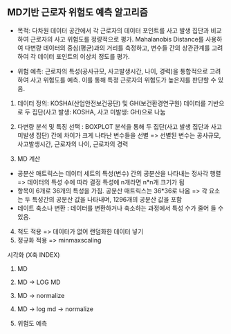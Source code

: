 ## MD기반 근로자 위험도 예측 알고리즘

- 목적: 다차원 데이터 공간에서 각 근로자의 데이터 포인트를 사고 발생 집단과 비교하여 근로자의 사고 위험도를 정량적으로 평가. Mahalanobis Distance를 사용하여 다변량 데이터의 중심(평균)과의 거리를 측정하고, 변수들 간의 상관관계를 고려하여 각 데이터 포인트의 이상치 정도를 평가.

- 위험 예측: 근로자의 특성(공사규모, 사고발생시간, 나이, 경력)을 통합적으로 고려하여 사고 위험도를 예측. 이를 통해 특정 근로자의 위험도가 높은지를 판단할 수 있음. 

1. 데이터 정의: KOSHA(산업안전보건공단) 및 GH(보건환경연구원) 데이터를 기반으로 두 집단(사고 발생: KOSHA, 사고 미발생: GH)으로 나눔

2. 다변량 분석 및 특징 선택 : BOXPLOT 분석을 통해 두 집단(사고 발생 집단과 사고 미발생 집단) 간에 차이가 크게 나타난 변수들을 선별 => 선별된 변수는 공사규모, 사고발생시간, 근로자의 나이, 근로자의 경력
3. MD 계산 
- 공분산 매트릭스는 데이터 세트의 특성(변수) 간의 공분산을 나타내는 정사각 행렬 => 데이터의 특성 수에 따라 결정 
특성에 n개라면 n*n개 크기가 됨
- 항목이 6개로 36개의 특성을 가짐. 공분산 매트릭스는 36*36로 나옴 => 각 요소는 두 특성간의 공분산 값을 나타내며, 1296개의 공분산 값을 포함
- 데이트 축소나 변환 : 데이터를 변환하거나 축소하는 과정에서 특성 수가 줄어 들 수 있음. 

4. 척도 적용 => 데이터가 없어 랜덤화한 데이터 넣기 
5. 정규화 적용 =>  minmaxscaling

시각화 (X축 INDEX)
1. MD 
2. MD -> LOG MD 
3. MD -> normalize 
4. MD -> log md -> normalize 

6. 위험도 예측



